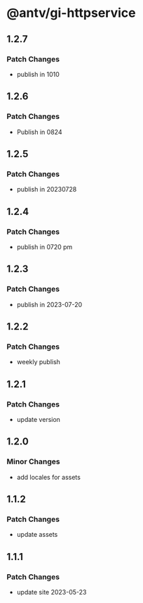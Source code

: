 # @antv/gi-httpservice

## 1.2.7

### Patch Changes

- publish in 1010

## 1.2.6

### Patch Changes

- Publish in 0824

## 1.2.5

### Patch Changes

- publish in 20230728

## 1.2.4

### Patch Changes

- publish in 0720 pm

## 1.2.3

### Patch Changes

- publish in 2023-07-20

## 1.2.2

### Patch Changes

- weekly publish

## 1.2.1

### Patch Changes

- update version

## 1.2.0

### Minor Changes

- add locales for assets

## 1.1.2

### Patch Changes

- update assets

## 1.1.1

### Patch Changes

- update site 2023-05-23
